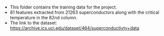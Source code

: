 - This folder contains the training data for the project. 
- 81 features extracted from 21263 superconductors along with the critical temperature in the 82nd column. 
- The link to the dataset: https://archive.ics.uci.edu/dataset/464/superconductivty+data
